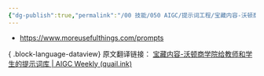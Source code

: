 ```yaml
---
{"dg-publish":true,"permalink":"/00 技能/050 AIGC/提示词工程/宝藏内容-沃顿商学院给教师和学生的提示词库/","tags":["ai","提示工程"]}
---
```



- https://www.moreusefulthings.com/prompts

{ .block-language-dataview}
原文翻译链接： [宝藏内容-沃顿商学院给教师和学生的提示词库 | AIGC Weekly (quail.ink)](https://quail.ink/op7418/p/bao-zang-nei-rong-wo-dun-shang-xue-yuan-gei-jiao-shi-he-xue-sheng-de-ti-shi-ci-ku)


